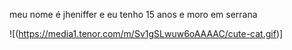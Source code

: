 meu nome é jheniffer e eu tenho 15 anos e moro em serrana

![(https://media1.tenor.com/m/Sv1gSLwuw6oAAAAC/cute-cat.gif)]
